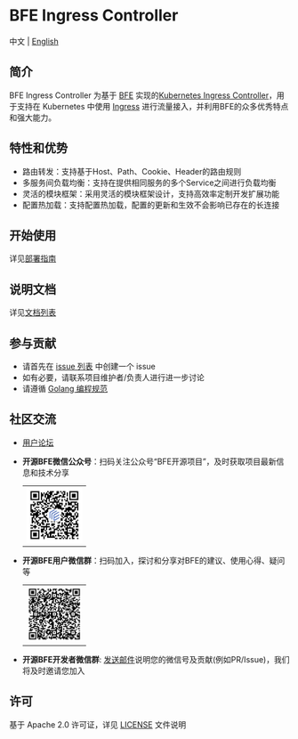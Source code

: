 # BFE Ingress Controller

中文 | [English](README.md)

## 简介

BFE Ingress Controller 为基于 [BFE][] 实现的[Kubernetes Ingress Controller][]，用于支持在 Kubernetes 中使用 [Ingress][] 进行流量接入，并利用BFE的众多优秀特点和强大能力。

## 特性和优势

- 路由转发：支持基于Host、Path、Cookie、Header的路由规则
- 多服务间负载均衡：支持在提供相同服务的多个Service之间进行负载均衡
- 灵活的模块框架：采用灵活的模块框架设计，支持高效率定制开发扩展功能
- 配置热加载：支持配置热加载，配置的更新和生效不会影响已存在的长连接

## 开始使用

详见[部署指南](docs/zh_cn/deployment.md)

## 说明文档
详见[文档列表](docs/zh_cn/SUMMARY.md)

## 参与贡献
- 请首先在 [issue 列表](https://github.com/bfenetworks/ingress-bfe/issues) 中创建一个 issue
- 如有必要，请联系项目维护者/负责人进行进一步讨论
- 请遵循 [Golang 编程规范](https://github.com/golang/go/wiki/Style)

## 社区交流

- [用户论坛](https://github.com/bfenetworks/ingress-bfe/discussions)

- **开源BFE微信公众号**：扫码关注公众号“BFE开源项目”，及时获取项目最新信息和技术分享

  <table>
  <tr>
  <td><img src="./docs/images/qrcode_for_gh.jpg" width="100"></td>
  </tr>
  </table>

- **开源BFE用户微信群**：扫码加入，探讨和分享对BFE的建议、使用心得、疑问等

  <table>
  <tr>
  <td><img src="https://raw.githubusercontent.com/clarinette9/bfe-external-resource/main/wechatQRCode.png" width="100"></td>
  </tr>
  </table>

- **开源BFE开发者微信群**: [发送邮件](mailto:iyangsj@gmail.com)说明您的微信号及贡献(例如PR/Issue)，我们将及时邀请您加入

## 许可
基于 Apache 2.0 许可证，详见 [LICENSE](https://github.com/bfenetworks/ingress-bfe/blob/master/LICENSE) 文件说明

[Kubernetes Ingress Controller]: https://kubernetes.io/docs/concepts/services-networking/ingress-controllers/ "Kubernetes"
[Ingress]: https://kubernetes.io/docs/concepts/services-networking/ingress/ "Kubernetes"
[BFE]: https://github.com/bfenetworks/bfe "Github"
